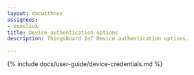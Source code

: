 ```yaml
---
layout: docwithnav
assignees:
- vsosliuk
title: Device authentication options
description: ThingsBoard IoT Device authentication options.

---
```


{% include docs/user-guide/device-credentials.md %}